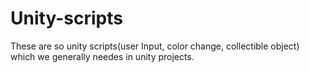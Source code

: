 # Unity-scripts
These are so unity scripts(user Input, color change, collectible object) which we generally needes in unity projects.
